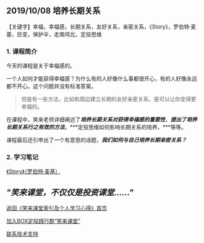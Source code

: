## 2019/10/08 培养长期关系

【关键字】幸福，幸福感，长期关系，友好关系，亲密关系，《Story》，罗伯特·麦基，巨变，保护伞，走南闯北，定投思维

### 1. 课程简介

今天的课程是关于幸福感的。

一个人如何才能获得幸福感？为什么有的人好像什么事都很开心，有的人好像永远都不开心。这个问题并没有标准答案。

> 但是有一些方法，比如和周边建立长期的友好亲密关系，是可以让你变得更幸福的。

在课程中，笑来老师详细阐述了***培养长期关系对获得幸福感的重要性***，***提出了培养长期关系行之有效的方法***，***定投思维如何影响长期关系的培养，***等等。

课程最后还引申出了一个有意思的话题，***我们如何与自己培养长期亲密关系？***

### 2. 学习笔记

[《Story》（罗伯特·麦基）](https://www.wenzhangba.com/duhougan/201809/380112.html)

## ***"笑来课堂，不仅仅是投资课堂……"***

[返回《笑来课堂索引及个人学习心得》首页](/README.md)

[加入BOX定投践行群“笑来课堂”](/xiaolai-class.md)

[联系技术支持](/contact-info.md)


